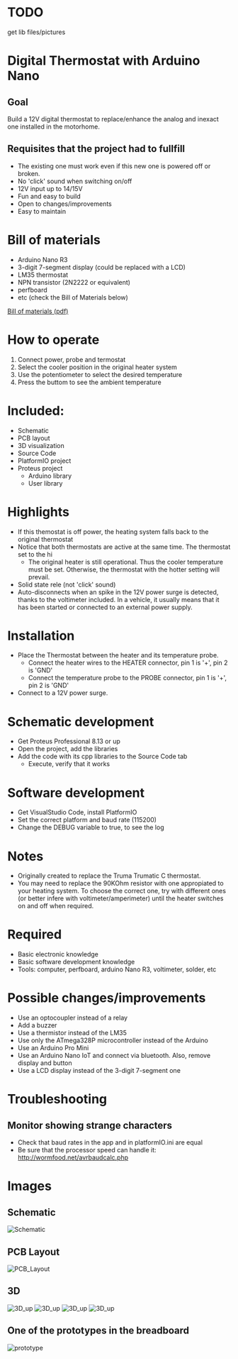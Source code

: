 # TODO
get lib files/pictures

# Digital Thermostat with Arduino Nano

## Goal

Build a 12V digital thermostat to replace/enhance the analog and inexact one installed in the motorhome.

## Requisites that the project had to fullfill

- The existing one must work even if this new one is powered off or broken.
- No 'click' sound when switching on/off
- 12V input up to 14/15V
- Fun and easy to build
- Open to changes/improvements
- Easy to maintain

# Bill of materials

- Arduino Nano R3
- 3-digit 7-segment display (could be replaced with a LCD)
- LM35 thermostat
- NPN transistor (2N2222 or equivalent)
- perfboard
- etc (check the Bill of Materials below)

[Bill of materials (pdf)](Bill_Of_Materials.pdf)

# How to operate

1. Connect power, probe and termostat
2. Select the cooler position in the original heater system
3. Use the potentiometer to select the desired temperature
4. Press the buttom to see the ambient temperature

# Included:

- Schematic
- PCB layout
- 3D visualization
- Source Code
- PlatformIO project
- Proteus project
  - Arduino library
  - User library

# Highlights

- If this themostat is off power, the heating system falls back to the original thermostat
- Notice that both thermostats are active at the same time. The thermostat set to the hi
  - The original heater is still operational. Thus the cooler temperature must be set. Otherwise, the thermostat with the hotter setting will prevail.
- Solid state rele (not 'click' sound)
- Auto-disconnects when an spike in the 12V power surge is detected, thanks to the voltimeter included. In a vehicle, it usually means that it has been started or connected to an external power supply.

# Installation

- Place the Thermostat between the heater and its temperature probe.
  - Connect the heater wires to the HEATER connector, pin 1 is '+', pin 2 is 'GND'
  - Connect the temperature probe to the PROBE connector, pin 1 is '+', pin 2 is 'GND'
- Connect to a 12V power surge.

# Schematic development

- Get Proteus Professional 8.13 or up
- Open the project, add the libraries
- Add the code with its cpp libraries to the Source Code tab
  - Execute, verify that it works

# Software development

- Get VisualStudio Code, install PlatformIO
- Set the correct platform and baud rate (115200)
- Change the DEBUG variable to true, to see the log

# Notes
- Originally created to replace the Truma Trumatic C thermostat.
- You may need to replace the 90KOhm resistor with one appropiated to your heating system. To choose the correct one, try with different ones (or better infere with voltimeter/amperimeter) until the heater switches on and off when required.

# Required

- Basic electronic knowledge
- Basic software development knowledge
- Tools: computer, perfboard, arduino Nano R3, voltimeter, solder, etc

# Possible changes/improvements

- Use an optocoupler instead of a relay
- Add a buzzer
- Use a thermistor instead of the LM35
- Use only the ATmega328P microcontroller instead of the Arduino
- Use an Arduino Pro Mini
- Use an Arduino Nano IoT and connect via bluetooth. Also, remove display and button
- Use a LCD display instead of the 3-digit 7-segment one

# Troubleshooting

## Monitor showing strange characters
- Check that baud rates in the app and in platformIO.ini are equal
- Be sure that the processor speed can handle it: http://wormfood.net/avrbaudcalc.php

# Images

## Schematic
![Schematic](images/Schematic.png)

## PCB Layout
![PCB_Layout](images/PCB_Layout.png)

## 3D
![3D_up](images/3D_up.png)
![3D_up](images/3D_down.png)
![3D_up](images/3D_angleUp.png)
![3D_up](images/3D_angleDown.png)

## One of the prototypes in the breadboard

![prototype](images/prototype.jpg)
